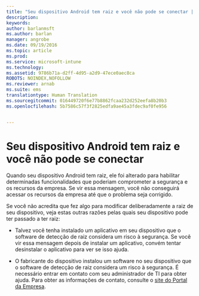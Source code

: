 ```yaml
---
title: "Seu dispositivo Android tem raiz e você não pode se conectar | Microsoft Intune"
description: 
keywords: 
author: barlanmsft
ms.author: barlan
manager: angrobe
ms.date: 09/19/2016
ms.topic: article
ms.prod: 
ms.service: microsoft-intune
ms.technology: 
ms.assetid: 9786b71a-d2ff-4d95-a2d9-47ece0aec8ca
ROBOTS: NOINDEX,NOFOLLOW
ms.reviewer: arnab
ms.suite: ems
translationtype: Human Translation
ms.sourcegitcommit: 016449720f6e77b8862fcaa232d252eefa8b20b3
ms.openlocfilehash: 5b7586c57f3f2825edfa9ae45a3fdec9af0fe956


---
```



# <a name="your-android-device-is-rooted-and-you-cant-connect"></a>Seu dispositivo Android tem raiz e você não pode se conectar

Quando seu dispositivo Android tem raiz, ele foi alterado para habilitar determinadas funcionalidades que poderiam comprometer a segurança e os recursos da empresa. Se vir essa mensagem, você não conseguirá acessar os recursos da empresa até que o problema seja corrigido.

Se você não acredita que fez algo para modificar deliberadamente a raiz de seu dispositivo, veja estas outras razões pelas quais seu dispositivo pode ter passado a ter raiz:

- Talvez você tenha instalado um aplicativo em seu dispositivo que o software de detecção de raiz considera um risco à segurança. Se você vir essa mensagem depois de instalar um aplicativo, convém tentar desinstalar o aplicativo para ver se isso ajuda.

- O fabricante do dispositivo instalou um software no seu dispositivo que o software de detecção de raiz considera um risco à segurança. É necessário entrar em contato com seu administrador de TI para obter ajuda. Para obter as informações de contato, consulte o [site do Portal da Empresa](http://portal.manage.microsoft.com).



<!--HONumber=Oct16_HO2-->


